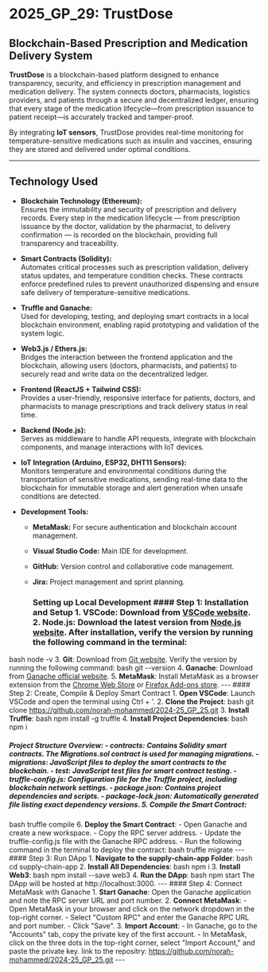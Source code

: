 # 2025_GP_29: TrustDose
## Blockchain-Based Prescription and Medication Delivery System  

**TrustDose** is a blockchain-based platform designed to enhance transparency, security, and efficiency in prescription management and medication delivery. The system connects doctors, pharmacists, logistics providers, and patients through a secure and decentralized ledger, ensuring that every stage of the medication lifecycle—from prescription issuance to patient receipt—is accurately tracked and tamper-proof.  

By integrating **IoT sensors**, TrustDose provides real-time monitoring for temperature-sensitive medications such as insulin and vaccines, ensuring they are stored and delivered under optimal conditions.  

---

## Technology Used

- **Blockchain Technology (Ethereum):**  
  Ensures the immutability and security of prescription and delivery records. Every step in the medication lifecycle — from prescription issuance by the doctor, validation by the pharmacist, to delivery confirmation — is recorded on the blockchain, providing full transparency and traceability.

- **Smart Contracts (Solidity):**  
  Automates critical processes such as prescription validation, delivery status updates, and temperature condition checks. These contracts enforce predefined rules to prevent unauthorized dispensing and ensure safe delivery of temperature-sensitive medications.

- **Truffle and Ganache:**  
  Used for developing, testing, and deploying smart contracts in a local blockchain environment, enabling rapid prototyping and validation of the system logic.

- **Web3.js / Ethers.js:**  
  Bridges the interaction between the frontend application and the blockchain, allowing users (doctors, pharmacists, and patients) to securely read and write data on the decentralized ledger.

- **Frontend (ReactJS + Tailwind CSS):**  
  Provides a user-friendly, responsive interface for patients, doctors, and pharmacists to manage prescriptions and track delivery status in real time.

- **Backend (Node.js):**  
  Serves as middleware to handle API requests, integrate with blockchain components, and manage interactions with IoT devices.

- **IoT Integration (Arduino, ESP32, DHT11 Sensors):**  
  Monitors temperature and environmental conditions during the transportation of sensitive medications, sending real-time data to the blockchain for immutable storage and alert generation when unsafe conditions are detected.

- **Development Tools:**  
  - **MetaMask:** For secure authentication and blockchain account management.  
  - **Visual Studio Code:** Main IDE for development.  
  - **GitHub:** Version control and collaborative code management.  
  - **Jira:** Project management and sprint planning.
 
    ### Setting up Local Development #### Step 1: Installation and Setup 1. **VSCode**: Download from [VSCode website](https://code.visualstudio.com/). 2. **Node.js**: Download the latest version from [Node.js website](https://nodejs.org/). After installation, verify the version by running the following command in the terminal:
bash
    node -v
3. **Git**: Download from [Git website](https://git-scm.com/downloads). Verify the version by running the following command:
bash
    git --version
4. **Ganache**: Download from [Ganache official website](https://www.trufflesuite.com/ganache). 5. **MetaMask**: Install MetaMask as a browser extension from the [Chrome Web Store](https://chrome.google.com/webstore/category/extensions) or [Firefox Add-ons store](https://addons.mozilla.org/). --- #### Step 2: Create, Compile & Deploy Smart Contract 1. **Open VSCode**: Launch VSCode and open the terminal using Ctrl + '. 2. **Clone the Project**:
bash
    git clone https://github.com/norah-mohammed/2024-25_GP_25.git
3. **Install Truffle**:
bash
    npm install -g truffle
4. **Install Project Dependencies**:
bash
    npm i
##### Project Structure Overview: - **contracts**: Contains Solidity smart contracts. The Migrations.sol contract is used for managing migrations. - **migrations**: JavaScript files to deploy the smart contracts to the blockchain. - **test**: JavaScript test files for smart contract testing. - **truffle-config.js**: Configuration file for the Truffle project, including blockchain network settings. - **package.json**: Contains project dependencies and scripts. - **package-lock.json**: Automatically generated file listing exact dependency versions. 5. **Compile the Smart Contract**:
bash
    truffle compile
6. **Deploy the Smart Contract**: - Open Ganache and create a new workspace. - Copy the RPC server address. - Update the truffle-config.js file with the Ganache RPC address. - Run the following command in the terminal to deploy the contract:
bash
     truffle migrate
--- #### Step 3: Run DApp 1. **Navigate to the supply-chain-app Folder**:
bash
    cd supply-chain-app
2. **Install All Dependencies**:
bash
    npm i
3. **Install Web3**:
bash
    npm install --save web3
4. **Run the DApp**:
bash
    npm start
The DApp will be hosted at http://localhost:3000. --- #### Step 4: Connect MetaMask with Ganache 1. **Start Ganache**: Open the Ganache application and note the RPC server URL and port number. 2. **Connect MetaMask**: - Open MetaMask in your browser and click on the network dropdown in the top-right corner. - Select "Custom RPC" and enter the Ganache RPC URL and port number. - Click "Save". 3. **Import Account**: - In Ganache, go to the "Accounts" tab, copy the private key of the first account. - In MetaMask, click on the three dots in the top-right corner, select "Import Account," and paste the private key. link to the repositry: https://github.com/norah-mohammed/2024-25_GP_25.git ---


